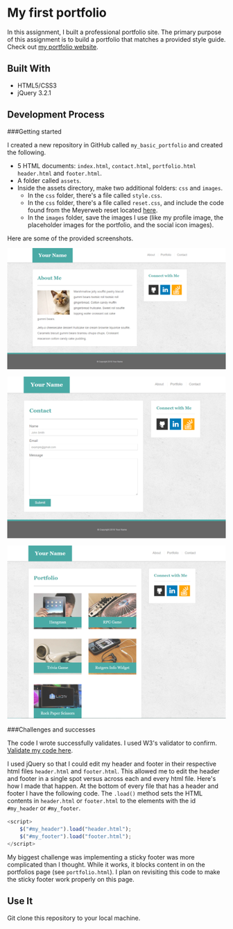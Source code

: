 # My first portfolio

In this assignment, I built a professional portfolio site. The primary purpose of this assignment is to build a portfolio that matches a provided style guide. Check out [my portfolio website](https://aliciawyse.github.io/my_basic_portfolio/).

## Built With

* HTML5/CSS3
* jQuery 3.2.1

## Development Process

###Getting started

  I created a new repository in GitHub called `my_basic_portfolio` and created the following.

   * 5 HTML documents: `index.html`, `contact.html`, `portfolio.html` `header.html` and `footer.html`.
   * A folder called `assets`.
   * Inside the assets directory, make two additional folders: `css` and `images`.
     * In the `css` folder, there's a file called `style.css`.
     * In the `css` folder, there's a file called `reset.css`, and include the code found from the Meyerweb reset located [here](http://meyerweb.com/eric/tools/css/reset/reset.css).
     * In the `images` folder, save the images I use (like my profile image, the placeholder images for the portfolio, and the social icon images).
     
   Here are some of the provided screenshots.
 
   ![Portfolio About](assets/images/Portfolio_About.png)

   ![Portfolio Contact](assets/images/Portfolio_Contact.png)

   ![Portfolio Gallery](assets/images/Portfolio_Gallery.png)

###Challenges and successes
    
   The code I wrote successfully validates. I used W3's validator to confirm. [Validate my code here](https://validator.w3.org/#validate_by_input). 
   
   I used jQuery so that I could edit my header and footer in their respective html files `header.html` and `footer.html`. This allowed me to edit the header and footer in a single spot versus across each and every html file. Here's how I made that happen. At the bottom of every file that has a header and footer I have the following code. The `.load()` method sets the HTML contents in `header.html` or `footer.html` to the elements with the id `#my_header` or `#my_footer`.

```javascript   
<script>
    $("#my_header").load("header.html");
    $("#my_footer").load("footer.html");
</script>
```

   My biggest challenge was implementing a sticky footer was more complicated than I thought. While it works, it blocks content in on the portfolios page (see `portfolio.html`). I plan on revisiting this code to make the sticky footer work properly on this page. 
   
## Use It
Git clone this repository to your local machine. 
